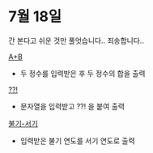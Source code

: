 # 7월 18일
간 본다고 쉬운 것만 풀엇습니다..
죄송합니다..


[A+B](https://www.acmicpc.net/problem/1000)
- 두 정수를 입력받은 후 두 정수의 합을 출력

[??!](https://www.acmicpc.net/problem/10926)
- 문자열을 입력받고 ??! 을 붙여 출력

[불기-서기](https://www.acmicpc.net/problem/18108)
- 입력받은 불기 연도를 서기 연도로 출력